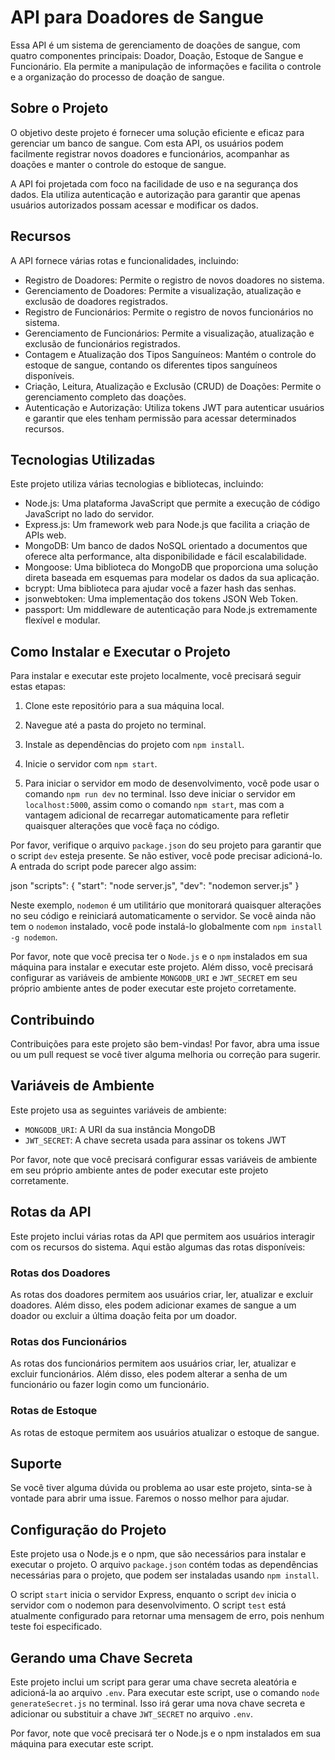 
# API para Doadores de Sangue

Essa API é um sistema de gerenciamento de doações de sangue, com quatro componentes principais: Doador, Doação, Estoque de Sangue e Funcionário. Ela permite a manipulação de informações e facilita o controle e a organização do processo de doação de sangue.

## Sobre o Projeto

O objetivo deste projeto é fornecer uma solução eficiente e eficaz para gerenciar um banco de sangue. Com esta API, os usuários podem facilmente registrar novos doadores e funcionários, acompanhar as doações e manter o controle do estoque de sangue.

A API foi projetada com foco na facilidade de uso e na segurança dos dados. Ela utiliza autenticação e autorização para garantir que apenas usuários autorizados possam acessar e modificar os dados.

## Recursos

A API fornece várias rotas e funcionalidades, incluindo:

- Registro de Doadores: Permite o registro de novos doadores no sistema.
- Gerenciamento de Doadores: Permite a visualização, atualização e exclusão de doadores registrados.
- Registro de Funcionários: Permite o registro de novos funcionários no sistema.
- Gerenciamento de Funcionários: Permite a visualização, atualização e exclusão de funcionários registrados.
- Contagem e Atualização dos Tipos Sanguíneos: Mantém o controle do estoque de sangue, contando os diferentes tipos sanguíneos disponíveis.
- Criação, Leitura, Atualização e Exclusão (CRUD) de Doações: Permite o gerenciamento completo das doações.
- Autenticação e Autorização: Utiliza tokens JWT para autenticar usuários e garantir que eles tenham permissão para acessar determinados recursos.

## Tecnologias Utilizadas

Este projeto utiliza várias tecnologias e bibliotecas, incluindo:
        
- Node.js: Uma plataforma JavaScript que permite a execução de código JavaScript no lado do servidor.
- Express.js: Um framework web para Node.js que facilita a criação de APIs web.
- MongoDB: Um banco de dados NoSQL orientado a documentos que oferece alta performance, alta disponibilidade e fácil escalabilidade.
- Mongoose: Uma biblioteca do MongoDB que proporciona uma solução direta baseada em esquemas para modelar os dados da sua aplicação.
- bcrypt: Uma biblioteca para ajudar você a fazer hash das senhas.
- jsonwebtoken: Uma implementação dos tokens JSON Web Token.
- passport: Um middleware de autenticação para Node.js extremamente flexível e modular.

## Como Instalar e Executar o Projeto

Para instalar e executar este projeto localmente, você precisará seguir estas etapas:

1. Clone este repositório para a sua máquina local.
2. Navegue até a pasta do projeto no terminal.
3. Instale as dependências do projeto com `npm install`.
4. Inicie o servidor com `npm start`.

5. Para iniciar o servidor em modo de desenvolvimento, você pode usar o comando `npm run dev` no terminal. Isso deve iniciar o servidor em `localhost:5000`, assim como o comando `npm start`, mas com a vantagem adicional de recarregar automaticamente para refletir quaisquer alterações que você faça no código.

Por favor, verifique o arquivo `package.json` do seu projeto para garantir que o script `dev` esteja presente. Se não estiver, você pode precisar adicioná-lo. A entrada do script pode parecer algo assim:

json
"scripts": {
  "start": "node server.js",
  "dev": "nodemon server.js"
}

Neste exemplo, `nodemon` é um utilitário que monitorará quaisquer alterações no seu código e reiniciará automaticamente o servidor. Se você ainda não tem o `nodemon` instalado, você pode instalá-lo globalmente com `npm install -g nodemon`.

Por favor, note que você precisa ter o `Node.js` e o `npm` instalados em sua máquina para instalar e executar este projeto. Além disso, você precisará configurar as variáveis ​​de ambiente `MONGODB_URI` e `JWT_SECRET` em seu próprio ambiente antes de poder executar este projeto corretamente.





## Contribuindo

Contribuições para este projeto são bem-vindas! Por favor, abra uma issue ou um pull request se você tiver alguma melhoria ou correção para sugerir.

## Variáveis ​​de Ambiente

Este projeto usa as seguintes variáveis ​​de ambiente:

- `MONGODB_URI`: A URI da sua instância MongoDB
- `JWT_SECRET`: A chave secreta usada para assinar os tokens JWT

Por favor, note que você precisará configurar essas variáveis ​​de ambiente em seu próprio ambiente antes de poder executar este projeto corretamente.

## Rotas da API

Este projeto inclui várias rotas da API que permitem aos usuários interagir com os recursos do sistema. Aqui estão algumas das rotas disponíveis:

### Rotas dos Doadores

As rotas dos doadores permitem aos usuários criar, ler, atualizar e excluir doadores. Além disso, eles podem adicionar exames de sangue a um doador ou excluir a última doação feita por um doador.

### Rotas dos Funcionários

As rotas dos funcionários permitem aos usuários criar, ler, atualizar e excluir funcionários. Além disso, eles podem alterar a senha de um funcionário ou fazer login como um funcionário.

### Rotas de Estoque

As rotas de estoque permitem aos usuários atualizar o estoque de sangue.

## Suporte

Se você tiver alguma dúvida ou problema ao usar este projeto, sinta-se à vontade para abrir uma issue. Faremos o nosso melhor para ajudar.

## Configuração do Projeto

Este projeto usa o Node.js e o npm, que são necessários para instalar e executar o projeto. O arquivo `package.json` contém todas as dependências necessárias para o projeto, que podem ser instaladas usando `npm install`.

O script `start` inicia o servidor Express, enquanto o script `dev` inicia o servidor com o nodemon para desenvolvimento. O script `test` está atualmente configurado para retornar uma mensagem de erro, pois nenhum teste foi especificado.

## Gerando uma Chave Secreta

Este projeto inclui um script para gerar uma chave secreta aleatória e adicioná-la ao arquivo `.env`. Para executar este script, use o comando `node generateSecret.js` no terminal. Isso irá gerar uma nova chave secreta e adicionar ou substituir a chave `JWT_SECRET` no arquivo `.env`.

Por favor, note que você precisará ter o Node.js e o npm instalados em sua máquina para executar este script.
